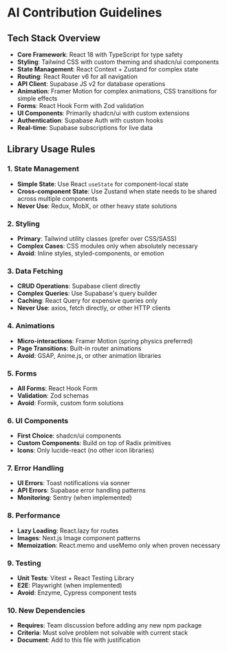 # AI Contribution Guidelines

## Tech Stack Overview

- **Core Framework**: React 18 with TypeScript for type safety
- **Styling**: Tailwind CSS with custom theming and shadcn/ui components
- **State Management**: React Context + Zustand for complex state
- **Routing**: React Router v6 for all navigation
- **API Client**: Supabase JS v2 for database operations
- **Animation**: Framer Motion for complex animations, CSS transitions for simple effects
- **Forms**: React Hook Form with Zod validation
- **UI Components**: Primarily shadcn/ui with custom extensions
- **Authentication**: Supabase Auth with custom hooks
- **Real-time**: Supabase subscriptions for live data

## Library Usage Rules

### 1. State Management
- **Simple State**: Use React `useState` for component-local state
- **Cross-component State**: Use Zustand when state needs to be shared across multiple components
- **Never Use**: Redux, MobX, or other heavy state solutions

### 2. Styling
- **Primary**: Tailwind utility classes (prefer over CSS/SASS)
- **Complex Cases**: CSS modules only when absolutely necessary
- **Avoid**: Inline styles, styled-components, or emotion

### 3. Data Fetching
- **CRUD Operations**: Supabase client directly
- **Complex Queries**: Use Supabase's query builder
- **Caching**: React Query for expensive queries only
- **Never Use**: axios, fetch directly, or other HTTP clients

### 4. Animations
- **Micro-interactions**: Framer Motion (spring physics preferred)
- **Page Transitions**: Built-in router animations
- **Avoid**: GSAP, Anime.js, or other animation libraries

### 5. Forms
- **All Forms**: React Hook Form
- **Validation**: Zod schemas
- **Avoid**: Formik, custom form solutions

### 6. UI Components
- **First Choice**: shadcn/ui components
- **Custom Components**: Build on top of Radix primitives
- **Icons**: Only lucide-react (no other icon libraries)

### 7. Error Handling
- **UI Errors**: Toast notifications via sonner
- **API Errors**: Supabase error handling patterns
- **Monitoring**: Sentry (when implemented)

### 8. Performance
- **Lazy Loading**: React.lazy for routes
- **Images**: Next.js Image component patterns
- **Memoization**: React.memo and useMemo only when proven necessary

### 9. Testing
- **Unit Tests**: Vitest + React Testing Library
- **E2E**: Playwright (when implemented)
- **Avoid**: Enzyme, Cypress component tests

### 10. New Dependencies
- **Requires**: Team discussion before adding any new npm package
- **Criteria**: Must solve problem not solvable with current stack
- **Document**: Add to this file with justification
